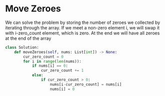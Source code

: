# Move Zeroes
We can solve the problem by storing the number of zeroes we collected by iterating through the array. If we meet a non-zero element i, we will swap it with i-zero_count element, which is zero. At the end we will have all zeroes at the end of the array 
```python
class Solution:
    def moveZeroes(self, nums: List[int]) -> None:
        cur_zero_count = 0
        for i in range(len(nums)):
            if nums[i] == 0:
                cur_zero_count += 1
            else:
                if cur_zero_count > 0:
                    nums[i-cur_zero_count] = nums[i]
                    nums[i] = 0
```
